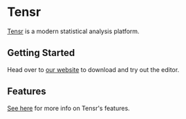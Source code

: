 # Tensr

[Tensr](https://tensr.xyz) is a modern statistical analysis platform.

## Getting Started

Head over to [our website](https://tensr.xyz/) to download and try out the editor.

## Features

[See here](https://tensr.xyz/features) for more info on Tensr's features.
